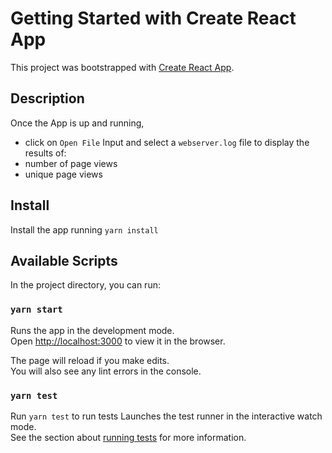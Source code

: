 # Getting Started with Create React App

This project was bootstrapped with [Create React App](https://github.com/facebook/create-react-app).

## Description
Once the App is up and running, 
- click on `Open File` Input and select a `webserver.log` file to display the results of:
 - number of page views 
 - unique page views


## Install
Install the app running `yarn install`

## Available Scripts

In the project directory, you can run:

### `yarn start`

Runs the app in the development mode.\
Open [http://localhost:3000](http://localhost:3000) to view it in the browser.

The page will reload if you make edits.\
You will also see any lint errors in the console.

### `yarn test`

Run `yarn test` to run tests
Launches the test runner in the interactive watch mode.\
See the section about [running tests](https://facebook.github.io/create-react-app/docs/running-tests) for more information.

